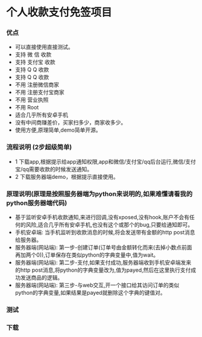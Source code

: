 # 个人收款支付免签项目

### 优点

* 可以直接使用直接测试。
* 支持 微  信 收款
* 支持 支付宝 收款
* 支持 Q   Q 收款
* 支持 Q   Q 收款
* 不用 注册微信商家
* 不用 注册支付宝商家
* 不用 营业执照
* 不用 Root
* 适合几乎所有安卓手机
* 没有中间商赚差价，买家扫多少，商家收多少。
* 使用方便,原理简单,demo简单开源。

### 流程说明 (2步超级简单)

* 1 下载app,根据提示给app通知权限,app和微信/支付宝/qq后台运行,微信/支付宝/qq需要收款的时候发送通知。
* 2 下载服务器端demo，根据提示直接使用。

### 原理说明(原理是按照服务器端为python来说明的,如果难懂请看我的python服务器端代码)

* 基于监听安卓手机收款通知,来进行回调,没有xposed,没有hook,账户不会有任何的风险,适合几乎所有安卓手机,也没有这个或那个的bug,只要给通知即可。
* 手机安卓端: 当手机监听到收款消息的时候,将会发送带有金额的http post消息给服务器。
* 服务器端(网站端): 第一步-创建订单(订单号由金额转化而来(去掉小数点前面再加两个0)),订单保存在类似python的字典变量中,值为wait。
* 服务器端(网站端): 第二步-支付,如果支付成功,服务器端收到手机安卓端发来的http post消息,将python的字典变量改为,值为payed,然后在这里执行支付成功发送商品的逻辑。
* 服务器端(网站端): 第三步-与web交互,开一个接口给其访问订单的类似python的字典变量,如果结果是payed就删除这个字典的键值对。

### 测试

### 下载
